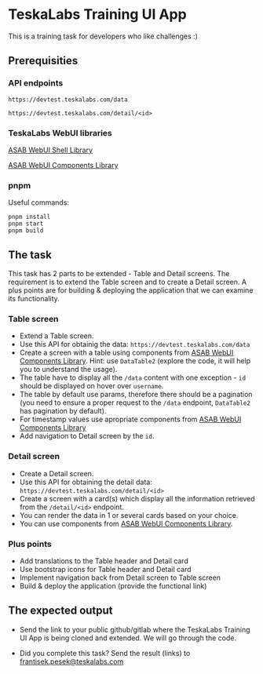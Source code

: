 # TeskaLabs Training UI App

This is a training task for developers who like challenges :)

## Prerequisities

### API endpoints

`https://devtest.teskalabs.com/data`

`https://devtest.teskalabs.com/detail/<id>`

### TeskaLabs WebUI libraries

[ASAB WebUI Shell Library](https://github.com/TeskaLabs/asab-webui-shell-lib)

[ASAB WebUI Components Library](https://github.com/TeskaLabs/asab-webui-components-lib)

### pnpm

Useful commands:

```
pnpm install
pnpm start
pnpm build
```

## The task

This task has 2 parts to be extended - Table and Detail screens. The requirement is to extend the Table screen and to create a Detail screen. A plus points are for building & deploying the application that we can examine its functionality.

### Table screen

- Extend a Table screen.
- Use this API for obtainig the data: `https://devtest.teskalabs.com/data`
- Create a screen with a table using components from [ASAB WebUI Components Library](https://github.com/TeskaLabs/asab-webui-components-lib). Hint: use `DataTable2` (explore the code, it will help you to understand the usage).
- The table have to display all the `/data` content with one exception - `id` should be displayed on hover over `username`.
- The table by default use params, therefore there should be a pagination (you need to ensure a proper request to the `/data` endpoint, `DataTable2` has pagination by default).
- For timestamp values use apropriate components from [ASAB WebUI Components Library](https://github.com/TeskaLabs/asab-webui-components-lib)
- Add navigation to Detail screen by the `id`.

### Detail screen

- Create a Detail screen.
- Use this API for obtaining the detail data: `https://devtest.teskalabs.com/detail/<id>`
- Create a screen with a card(s) which display all the information retrieved from the `/detail/<id>` endpoint.
- You can render the data in 1 or several cards based on your choice.
- You can use components from [ASAB WebUI Components Library](https://github.com/TeskaLabs/asab-webui-components-lib).

### Plus points

- Add translations to the Table header and Detail card
- Use bootstrap icons for Table header and Detail card
- Implement navigation back from Detail screen to Table screen
- Build & deploy the application (provide the functional link)

## The expected output

- Send the link to your public github/gitlab where the TeskaLabs Training UI App is being cloned and extended. We will go through the code.

- Did you complete this task? Send the result (links) to [frantisek.pesek@teskalabs.com](mailto:frantisek.pesek@teskalabs.com)
